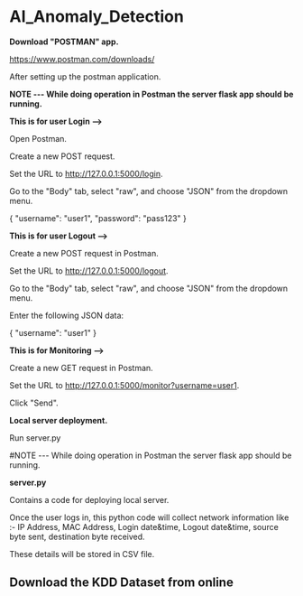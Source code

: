 # AI_Anomaly_Detection

**Download "POSTMAN" app.**

https://www.postman.com/downloads/

After setting up the postman application.

**NOTE --- While doing operation in Postman the server flask app should be running.**

**This is for user Login -->**

Open Postman.

Create a new POST request.

Set the URL to http://127.0.0.1:5000/login.

Go to the "Body" tab, select "raw", and choose "JSON" from the dropdown menu.

{
    "username": "user1",
    "password": "pass123"
}

**This is for user Logout -->**

Create a new POST request in Postman.

Set the URL to http://127.0.0.1:5000/logout.

Go to the "Body" tab, select "raw", and choose "JSON" from the dropdown menu.

Enter the following JSON data:

{
    "username": "user1"
}

**This is for Monitoring -->**

Create a new GET request in Postman.

Set the URL to http://127.0.0.1:5000/monitor?username=user1.

Click "Send".

**Local server deployment.**

Run server.py

#NOTE --- While doing operation in Postman the server flask app should be running.

**server.py**

Contains a code for deploying local server.

Once the user logs in, this python code will collect network information like :- IP Address, MAC Address, Login date&time, Logout date&time, source byte sent, destination byte received.

These details will be stored in CSV file.

## Download the KDD Dataset from online



